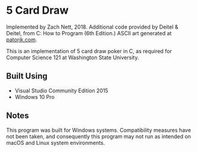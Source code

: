 # 5 Card Draw

Implemented by Zach Nett, 2018.
Additional code provided by Deitel & Deitel, from C: How to Program (6th 
Edition.)
ASCII art generated at [patorjk.com](http://patorjk.com/software/taag/).

This is an implementation of 5 card draw poker in C, as required for 
Computer Science 121 at Washington State University.

## Built Using
* Visual Studio Community Edition 2015
* Windows 10 Pro

## Notes
This program was built for Windows systems. Compatibility measures have 
not been taken, and consequently this program may not run as intended on 
macOS and Linux system environments.
